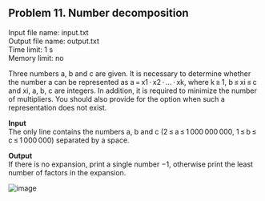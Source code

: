 ## Problem 11. Number decomposition
Input file name: input.txt\
Output file name: output.txt\
Time limit: 1 s\
Memory limit: no

Three numbers a, b and c are given. It is necessary to determine whether the number a can be represented as a = x1 ⋅ x2 ⋅ … ⋅ xk, where k ≥ 1, b ≤ xi ≤ c and xi, a, b, c are integers. In addition, it is required to minimize the number of multipliers. You should also provide for the option when such a representation does not exist.

**Input**\
The only line contains the numbers a, b and c (2 ≤ a ≤ 1 000 000 000, 1 ≤ b ≤ c ≤ 1 000 000) separated by a space.

**Output**\
If there is no expansion, print a single number −1, otherwise print the least number of factors in the expansion.

![image](https://user-images.githubusercontent.com/60915234/192245245-81feb5ef-fff9-4f1e-837b-e358315ea5bd.png)
